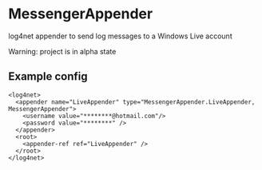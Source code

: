 MessengerAppender
=================

log4net appender to send log messages to a Windows Live account

Warning: project is in alpha state

Example config
--------------

    <log4net>
      <appender name="LiveAppender" type="MessengerAppender.LiveAppender, MessengerAppender">
        <username value="********@hotmail.com"/>
        <password value="********" />
      </appender>
      <root>
        <appender-ref ref="LiveAppender" />
      </root>
    </log4net>


